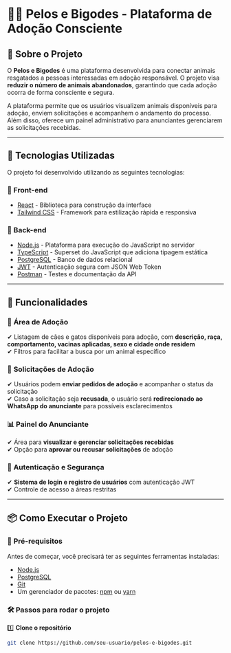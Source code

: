 # 🐶🐱 Pelos e Bigodes - Plataforma de Adoção Consciente

## 📌 Sobre o Projeto  
O **Pelos e Bigodes** é uma plataforma desenvolvida para conectar animais resgatados a pessoas interessadas em adoção responsável. O projeto visa **reduzir o número de animais abandonados**, garantindo que cada adoção ocorra de forma consciente e segura.

A plataforma permite que os usuários visualizem animais disponíveis para adoção, enviem solicitações e acompanhem o andamento do processo. Além disso, oferece um painel administrativo para anunciantes gerenciarem as solicitações recebidas.

---

## 🚀 Tecnologias Utilizadas  
O projeto foi desenvolvido utilizando as seguintes tecnologias:

### **🔹 Front-end**
- [React](https://react.dev/) - Biblioteca para construção da interface
- [Tailwind CSS](https://tailwindcss.com/) - Framework para estilização rápida e responsiva

### **🔹 Back-end**
- [Node.js](https://nodejs.org/) - Plataforma para execução do JavaScript no servidor
- [TypeScript](https://www.typescriptlang.org/) - Superset do JavaScript que adiciona tipagem estática
- [PostgreSQL](https://www.postgresql.org/) - Banco de dados relacional
- [JWT](https://jwt.io/) - Autenticação segura com JSON Web Token
- [Postman](https://www.postman.com/) - Testes e documentação da API

---

## 📌 Funcionalidades  

### 🐾 **Área de Adoção**  
✔ Listagem de cães e gatos disponíveis para adoção, com **descrição, raça, comportamento, vacinas aplicadas, sexo e cidade onde residem**  
✔ Filtros para facilitar a busca por um animal específico  

### 📩 **Solicitações de Adoção**  
✔ Usuários podem **enviar pedidos de adoção** e acompanhar o status da solicitação  
✔ Caso a solicitação seja **recusada**, o usuário será **redirecionado ao WhatsApp do anunciante** para possíveis esclarecimentos  

### 📊 **Painel do Anunciante**  
✔ Área para **visualizar e gerenciar solicitações recebidas**  
✔ Opção para **aprovar ou recusar solicitações** de adoção  

### 🔐 **Autenticação e Segurança**  
✔ **Sistema de login e registro de usuários** com autenticação JWT  
✔ Controle de acesso a áreas restritas  

---

## 📦 Como Executar o Projeto  

### 🔧 **Pré-requisitos**  
Antes de começar, você precisará ter as seguintes ferramentas instaladas:  
- [Node.js](https://nodejs.org/)  
- [PostgreSQL](https://www.postgresql.org/)  
- [Git](https://git-scm.com/)  
- Um gerenciador de pacotes: [npm](https://www.npmjs.com/) ou [yarn](https://yarnpkg.com/)  

### 🛠️ **Passos para rodar o projeto**  

1️⃣ **Clone o repositório**  
```bash
git clone https://github.com/seu-usuario/pelos-e-bigodes.git

